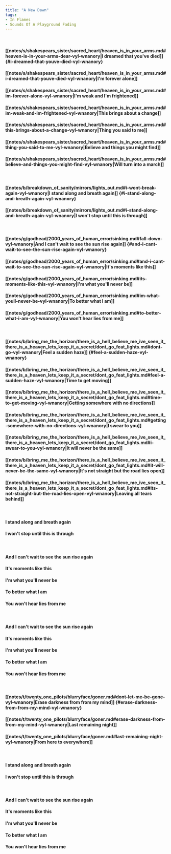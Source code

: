 ```yaml
---
title: "A New Dawn"
tags:
- In Flames
- Sounds Of A Playground Fading
---
```

&nbsp;
#### [[notes/s/shakespears_sister/sacred_heart/heaven_is_in_your_arms.md#heaven-is-in-your-arms-dear-vyl-wnanory|I dreamed that you've died]] {#i-dreamed-that-youve-died-vyl-wnanory}
#### [[notes/s/shakespears_sister/sacred_heart/heaven_is_in_your_arms.md#i-dreamed-that-youve-died-vyl-wnanory|I'm forever alone]]
#### [[notes/s/shakespears_sister/sacred_heart/heaven_is_in_your_arms.md#im-forever-alone-vyl-wnanory|I'm weak and I'm frightened]]
#### [[notes/s/shakespears_sister/sacred_heart/heaven_is_in_your_arms.md#im-weak-and-im-frightened-vyl-wnanory|This brings about a change]]
#### [[notes/s/shakespears_sister/sacred_heart/heaven_is_in_your_arms.md#this-brings-about-a-change-vyl-wnanory|Thing you said to me]]
#### [[notes/s/shakespears_sister/sacred_heart/heaven_is_in_your_arms.md#thing-you-said-to-me-vyl-wnanory|Believe and things you might find]]
#### [[notes/s/shakespears_sister/sacred_heart/heaven_is_in_your_arms.md#believe-and-things-you-might-find-vyl-wnanory|Will turn into a march]]
&nbsp;
#### [[notes/b/breakdown_of_sanity/mirrors/lights_out.md#i-wont-break-again-vyl-wnanory|I stand along and breath again]] {#i-stand-along-and-breath-again-vyl-wnanory}
#### [[notes/b/breakdown_of_sanity/mirrors/lights_out.md#i-stand-along-and-breath-again-vyl-wnanory|I won't stop until this is through]]
&nbsp;
#### [[notes/g/godhead/2000_years_of_human_error/sinking.md#fall-down-vyl-wnanory|And I can't wait to see the sun rise again]] {#and-i-cant-wait-to-see-the-sun-rise-again-vyl-wnanory}
#### [[notes/g/godhead/2000_years_of_human_error/sinking.md#and-i-cant-wait-to-see-the-sun-rise-again-vyl-wnanory|It's moments like this]]
#### [[notes/g/godhead/2000_years_of_human_error/sinking.md#its-moments-like-this-vyl-wnanory|I'm what you'll never be]]
#### [[notes/g/godhead/2000_years_of_human_error/sinking.md#im-what-youll-never-be-vyl-wnanory|To better what I am]]
#### [[notes/g/godhead/2000_years_of_human_error/sinking.md#to-better-what-i-am-vyl-wnanory|You won't hear lies from me]]
&nbsp;
#### [[notes/b/bring_me_the_horizon/there_is_a_hell_believe_me_ive_seen_it_there_is_a_heaven_lets_keep_it_a_secret/dont_go_feat_lights.md#dont-go-vyl-wnanory|Feel a sudden haze]] {#feel-a-sudden-haze-vyl-wnanory}
#### [[notes/b/bring_me_the_horizon/there_is_a_hell_believe_me_ive_seen_it_there_is_a_heaven_lets_keep_it_a_secret/dont_go_feat_lights.md#feel-a-sudden-haze-vyl-wnanory|Time to get moving]]
#### [[notes/b/bring_me_the_horizon/there_is_a_hell_believe_me_ive_seen_it_there_is_a_heaven_lets_keep_it_a_secret/dont_go_feat_lights.md#time-to-get-moving-vyl-wnanory|Getting somewhere with no directions]]
#### [[notes/b/bring_me_the_horizon/there_is_a_hell_believe_me_ive_seen_it_there_is_a_heaven_lets_keep_it_a_secret/dont_go_feat_lights.md#getting-somewhere-with-no-directions-vyl-wnanory|I swear to you]]
#### [[notes/b/bring_me_the_horizon/there_is_a_hell_believe_me_ive_seen_it_there_is_a_heaven_lets_keep_it_a_secret/dont_go_feat_lights.md#i-swear-to-you-vyl-wnanory|It will never be the same]]
#### [[notes/b/bring_me_the_horizon/there_is_a_hell_believe_me_ive_seen_it_there_is_a_heaven_lets_keep_it_a_secret/dont_go_feat_lights.md#it-will-never-be-the-same-vyl-wnanory|It's not straight but the road lies open]]
#### [[notes/b/bring_me_the_horizon/there_is_a_hell_believe_me_ive_seen_it_there_is_a_heaven_lets_keep_it_a_secret/dont_go_feat_lights.md#its-not-straight-but-the-road-lies-open-vyl-wnanory|Leaving all tears behind]]
&nbsp;
#### I stand along and breath again
#### I won't stop until this is through
&nbsp;
#### And I can't wait to see the sun rise again
#### It's moments like this
#### I'm what you'll never be
#### To better what I am
#### You won't hear lies from me
&nbsp;
#### And I can't wait to see the sun rise again
#### It's moments like this
#### I'm what you'll never be
#### To better what I am
#### You won't hear lies from me
&nbsp;
#### [[notes/t/twenty_one_pilots/blurryface/goner.md#dont-let-me-be-gone-vyl-wnanory|Erase darkness from from my mind]] {#erase-darkness-from-from-my-mind-vyl-wnanory}
#### [[notes/t/twenty_one_pilots/blurryface/goner.md#erase-darkness-from-from-my-mind-vyl-wnanory|Last remaining night]]
#### [[notes/t/twenty_one_pilots/blurryface/goner.md#last-remaining-night-vyl-wnanory|From here to everywhere]]
&nbsp;
#### I stand along and breath again
#### I won't stop until this is through
&nbsp;
#### And I can't wait to see the sun rise again
#### It's moments like this
#### I'm what you'll never be
#### To better what I am
#### You won't hear lies from me
